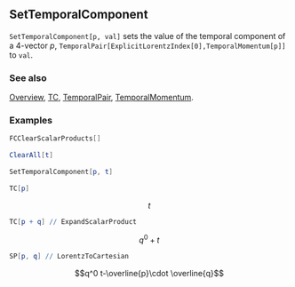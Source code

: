 ## SetTemporalComponent

`SetTemporalComponent[p, val]` sets the value of the temporal component of a $4$-vector $p$, `TemporalPair[ExplicitLorentzIndex[0],TemporalMomentum[p]]` to `val`.

### See also

[Overview](Extra/FeynCalc.md), [TC](TC.md), [TemporalPair](TemporalPair.md), [TemporalMomentum](TemporalMomentum.md).

### Examples

```mathematica
FCClearScalarProducts[] 
 
ClearAll[t] 
 
SetTemporalComponent[p, t] 
 
TC[p]
```

$$t$$

```mathematica
TC[p + q] // ExpandScalarProduct
```

$$q^0+t$$

```mathematica
SP[p, q] // LorentzToCartesian
```

$$q^0 t-\overline{p}\cdot \overline{q}$$